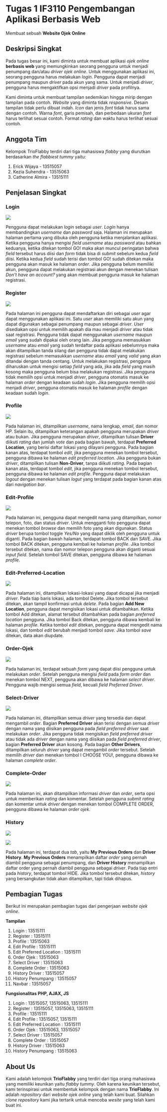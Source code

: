 # Tugas 1 IF3110 Pengembangan Aplikasi Berbasis Web

Membuat sebuah **Website Ojek Online**

## Deskripsi Singkat

Pada tugas besar ini, kami diminta untuk membuat aplikasi *ojek online* **berbasis web** yang memungkinkan seorang pengguna untuk menjadi penumpang dan/atau *driver ojek online*. Untuk menggunakan aplikasi ini, seorang pengguna harus melakukan *login*. Pengguna dapat menjadi penumpang maupun *driver* pada akun yang sama. Untuk menjadi *driver*, pengguna harus mengaktifkan opsi menjadi *driver* pada profilnya.

Kami diminta untuk membuat tampilan sedemikian hingga mirip dengan tampilan pada contoh. *Website* yang diminta tidak *responsive*. Desain tampilan tidak perlu dibuat indah. *Icon* dan jenis *font* tidak harus sama dengan contoh. Warna *font*, garis pemisah, dan perbedaan ukuran *font* harus terlihat sesuai contoh. Format *rating* dan waktu harus terlihat sesuai contoh.

## Anggota Tim

Kelompok TrioFlabby terdiri dari tiga mahasiswa *flabby* yang diurutkan berdasarkan *the flabbiest tummy* yaitu:
1. Erick Wijaya - 13515057
2. Kezia Suhendra - 13515063
3. Catherine Almira - 13515111

## Penjelasan Singkat

### Login

![](img/screenshot/login.PNG)

Pengguna dapat melakukan *login* sebagai *user*. *Login* hanya membandingkan *username* dan *password* saja. Halaman ini merupakan halaman pertama yang dibuka oleh pengguna ketika menjalankan aplikasi. Ketika pengguna hanya mengisi *field username* atau *password* atau bahkan keduanya,  ketika ditekan tombol GO! maka akan muncul peringatan bahwa *field* tersebut harus diisi dan *form* tidak bisa di *submit* sebelum kedua *field* diisi. Ketika kedua *field* sudah terisi dan tombol GO! sudah ditekan maka pengguna akan masuk ke halaman *order*. Jika pengguna belum memiliki akun, pengguna dapat melakukan registrasi akun dengan menekan tulisan *Don't have an account?* yang akan membuat pengguna masuk ke halaman registrasi.

### Register

![](img/screenshot/signup.PNG)

Pada halaman ini pengguna dapat mendaftarkan diri sebagai *user* agar dapat menggunakan aplikasi ini. Satu *user* akan memiliki satu akun yang dapat digunakan sebagai penumpang maupun sebagai *driver*. *User* disediakan opsi untuk memilih apakah dia mau menjadi *driver* atau tidak saat registrasi. Pengguna tidak dapat menggunakan *username* maupun *email* yang sudah dipakai oleh orang lain. Jika pengguna memasukkan *username* atau *email* yang sudah terdaftar pada aplikasi sebelumnya maka akan ditampilkan tanda silang dan pengguna tidak dapat melakukan registrasi sebelum memasukkan *username* atau *email* yang *valid* yang akan ditandai dengan tanda centang. Untuk melakukan registrasi, pengguna diharuskan untuk mengisi setiap *field* yang ada, jika ada *field* yang masih kosong maka pengguna belum bisa melakukan registrasi. Jika pengguna tidak memilih opsi untuk menjadi *driver*, pengguna otomatis masuk ke halaman *order* dengan keadaan sudah *login*. Jika pengguna memilih opsi menjadi *driver*, pengguna otomatis masuk ke halaman *profile* dengan keadaan sudah *login*.

### Profile

![](img/screenshot/profile.gif)

Pada halaman ini, ditampilkan *username*, nama lengkap, *email*, dan nomor HP. Selain itu, ditampilkan keterangan apakah pengguna merupakan *driver* atau bukan. Jika pengguna merupakan *driver*, ditampilkan tulisan **Driver** diikuti *rating* dan jumlah *vote* dan pada bagian bawah, terdapat **Preferred Location**, yang berisi daftar lokasi yang dilayani pengguna. Pada bagian kanan atas, terdapat tombol *edit*, jika pengguna menekan tombol tersebut, pengguna dibawa ke halaman *edit preferred location*. Jika pengguna bukan *driver*, ditampilkan tulisan **Non-Driver**, tanpa diikuti *rating*. Pada bagian kanan atas, terdapat tombol *edit*, jika pengguna menekan tombol tersebut, pengguna dibawa ke halaman *edit profile*. Pengguna dapat melakukan *logout* dengan menekan tulisan *logut* yang terdapat pada bagian kanan atas dari *navigation bar*.

### Edit-Profile

![](img/screenshot/editprofile.PNG)

Pada halaman ini, pengguna dapat mengedit nama yang ditampilkan, nomor telepon, foto, dan status *driver*. Untuk mengganti foto pengguna dapat menekan tombol *browse* dan memilih foto yang akan digunakan. Status *driver* berupa tombol toggle *Yes/No* yang dapat diklik oleh pengguna untuk diganti. Pada bagian bawah halaman, terdapat tombol BACK dan SAVE. Jika tombol BACK ditekan, pengguna kembali ke halaman *profile*. Jika tombol tersebut ditekan, nama dan nomor telepon pengguna akan diganti sesuai *input field*. Setelah tombol SAVE ditekan, pengguna dibawa ke halaman *profile*.

### Edit-Preferred-Location

![](img/screenshot/editlocation.PNG)

Pada halaman ini, ditampilkan lokasi-lokasi yang dapat dicapai jika menjadi *driver*. Pada tiap baris lokasi, ada tombol Delete. Jika tombol tersebut ditekan, akan tampil konfirmasi untuk *delete*. Pada bagian **Add New Location**, pengguna dapat mengisikan lokasi untuk ditambahkan. Ketika tombol Add ditekan, alamat tersebut ditambahkan pada bagian *preferred location* pengguna. Jika tombol Back ditekan, pengguna dibawa kembali ke halaman *profile*. Ketika tombol *edit* ditekan, pengguna dapat mengedit nama lokasi, dan tombol *edit* berubah menjadi tombol *save*. Jika tombol *save* ditekan, data akan diupdate.

### Order-Ojek

![](img/screenshot/selectdestination.gif)

Pada halaman ini, terdapat sebuah *form* yang dapat diisi pengguna untuk melakukan *order*. Setelah pengguna mengisi *field* pada *form order* dan menekan tombol NEXT, pengguna akan dibawa ke halaman *select driver*. Pengguna wajib mengisi semua *field*, kecuali *field Preferred Driver*.

### Select-Driver

![](img/screenshot/selectdriver.gif)

Pada halaman ini, ditampilkan semua *driver* yang tersedia dan dapat mengambil *order*. Bagian **Preferred Driver** akan terisi dengan semua *driver* dengan nama yang diisikan pengguna pada *field preferred driver* saat melakukan *order*. Jika pengguna tidak mengisikan *field preferred driver* atau tidak ada *driver* dengan nama yang diisikan pada *field preferred driver*, bagian **Preferred Driver** akan kosong. Pada bagian **Other Drivers**, ditampilkan seluruh *driver* yang dapat mengambil *order* tersebut. Setelah memilih *driver* dan menekan tombol I CHOOSE YOU!, pengguna dibawa ke halaman *complete order*.

### Complete-Order

![](img/screenshot/completeorder.gif)

Pada halaman ini, akan ditampilkan informasi *driver* dan *order*, serta opsi untuk memberikan *rating* dan komentar. Setelah pengguna *submit rating* dan komentar untuk *driver* dengan menekan tombol COMPLETE ORDER, pengguna dibawa ke halaman *order ojek*.

### History

![](img/screenshot/historypenumpang.PNG)

![](mocks/history-driver.PNG)

Pada halaman ini, terdapat dua *tab*, yaitu **My Previous Orders** dan **Driver History**. **My Previous Orders** menampilkan daftar *order* yang pernah diambil pengguna sebagai penumpang, dan **Driver History** menampilkan daftar order yang pernah diambil pengguna sebagai *driver*. Pada tiap entri pada *history*, terdapat tombol HIDE. Jika tombol tersebut ditekan, *history* yang bersangkutan tidak akan ditampilkan, tapi tidak dihapus.

## Pembagian Tugas

Berikut ini merupakan pembagian tugas dari pengerjaan *website ojek online*.

**Tampilan**
1. Login : 13515111
2. Register : 13515111
3. Profile : 13515063
4. Edit Profile : 13515111
5. Edit Preferred Location : 13515111
6. Order Ojek : 13515063
7. Select Driver : 13515063
8. Complete Order : 13515063
9. History Driver : 13515057
10. History Penumpang : 13515057
11. Navbar : 13515057

**Fungsionalitas PHP, AJAX, JS**
1. Login : 13515057, 13515063, 13515111
2. Register : 13515057, 13515063, 13515111
3. Profile : 13515111
4. Edit Profile : 13515057, 13515111
5. Edit Preferred Location : 13515111
6. Order Ojek : 13515063, 13515057
7. Select Driver : 13515057
8. Complete Order : 13515057
9. History Driver : 13515063
10. History Penumpang : 13515063

## About Us

Kami adalah kelompok **TrioFlabby** yang terdiri dari tiga orang mahasiswa yang memiliki keunikan yaitu *flabby tummy*. Oleh karena keunikan tersebut, kami terinspirasi untuk membentuk kelompok dengan nama **TrioFlabby**. Ini adalah *repository* dari *website ojek online* yang telah kami buat. Silahkan *clone repository* kami jika tertarik untuk mencoba *wesite* yang telah kami buat ini.
